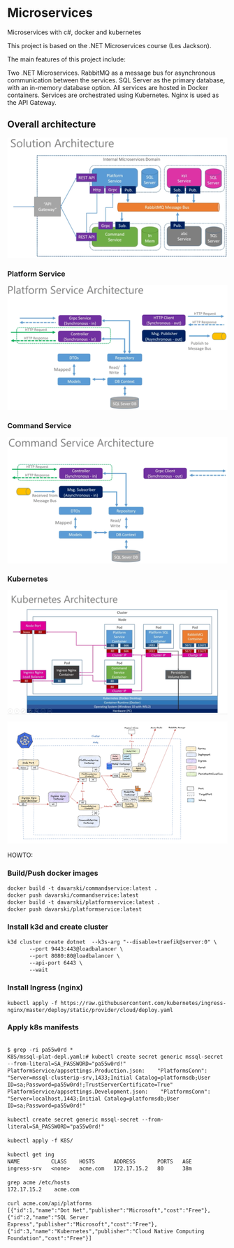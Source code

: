# Microservices
Microservices with c#, docker and kubernetes

This project is based on the .NET Microservices course (Les Jackson).

The main features of this project include:

Two .NET Microservices. RabbitMQ as a message bus for asynchronous communication between the services. SQL Server as the primary database, with an in-memory database option. All services are hosted in Docker containers. Services are orchestrated using Kubernetes. Nginx is used as the API Gateway.

## Overall architecture
![Overall arch](./pictures/solution-architecture.png)

### Platform Service
![Platform Service Arch](./pictures/platform-service-architecture.png)

### Command Service
![Command Service Arch](./pictures/command-service-architecture.png)

### Kubernetes
![Kubernetes Arch](./pictures/kubernetes-architecture.png)

![Kubernetes Arch](./pictures/Kubernetes_structure.png)


HOWTO:

### Build/Push docker images

```
docker build -t davarski/commandservice:latest .
docker push davarski/commandservice:latest 
docker build -t davarski/platformservice:latest .
docker push davarski/platformservice:latest
```

### Install k3d and create cluster

```
k3d cluster create dotnet  --k3s-arg "--disable=traefik@server:0" \
       --port 9443:443@loadbalancer \
       --port 8080:80@loadbalancer \
       --api-port 6443 \
       --wait
```

### Install Ingress (nginx)

```
kubectl apply -f https://raw.githubusercontent.com/kubernetes/ingress-nginx/master/deploy/static/provider/cloud/deploy.yaml
```

### Apply k8s manifests

```

$ grep -ri pa55w0rd *
K8S/mssql-plat-depl.yaml:# kubectl create secret generic mssql-secret --from-literal=SA_PASSWORD="pa55w0rd!"
PlatformService/appsettings.Production.json:    "PlatformsConn": "Server=mssql-clusterip-srv,1433;Initial Catalog=platformsdb;User ID=sa;Password=pa55w0rd!;TrustServerCertificate=True"
PlatformService/appsettings.Development.json:    "PlatformsConn": "Server=localhost,1443;Initial Catalog=platformsdb;User ID=sa;Password=pa55w0rd!"

kubectl create secret generic mssql-secret --from-literal=SA_PASSWORD="pa55w0rd!"

kubectl apply -f K8S/

kubectl get ing
NAME          CLASS    HOSTS      ADDRESS       PORTS   AGE
ingress-srv   <none>   acme.com   172.17.15.2   80      38m

grep acme /etc/hosts
172.17.15.2    acme.com

curl acme.com/api/platforms
[{"id":1,"name":"Dot Net","publisher":"Microsoft","cost":"Free"},{"id":2,"name":"SQL Server Express","publisher":"Microsoft","cost":"Free"},{"id":3,"name":"Kubernetes","publisher":"Cloud Native Computing Foundation","cost":"Free"}]

```
